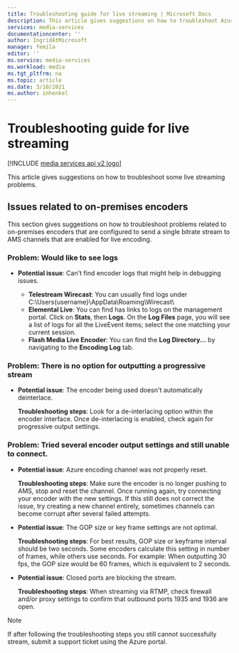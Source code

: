 ```yaml
---
title: Troubleshooting guide for live streaming | Microsoft Docs
description: This article gives suggestions on how to troubleshoot Azure Media Services live streaming problems.
services: media-services
documentationcenter: ''
author: IngridAtMicrosoft
manager: femila
editor: ''
ms.service: media-services
ms.workload: media
ms.tgt_pltfrm: na
ms.topic: article
ms.date: 3/10/2021
ms.author: inhenkel
---
```

# Troubleshooting guide for live streaming

[!INCLUDE [media services api v2 logo](./includes/v2-hr.md)]

This article gives suggestions on how to troubleshoot some live streaming problems.

## Issues related to on-premises encoders
This section gives suggestions on how to troubleshoot problems related to on-premises encoders that are configured to send a single bitrate stream to AMS channels that are enabled for live encoding.

### Problem: Would like to see logs
* **Potential issue**: Can't find encoder logs that might help in debugging issues.

  * **Telestream Wirecast**: You can usually find logs under C:\Users\{username}\AppData\Roaming\Wirecast\
  * **Elemental Live**: You can find has links to logs on the management portal. Click on **Stats**, then **Logs**. On the **Log Files** page, you will see a list of logs for all the LiveEvent items; select the one matching your current session.
  * **Flash Media Live Encoder**: You can find the **Log Directory...** by navigating to the **Encoding Log** tab.

### Problem: There is no option for outputting a progressive stream
* **Potential issue**: The encoder being used doesn't automatically deinterlace.

    **Troubleshooting steps**: Look for a de-interlacing option within the encoder interface. Once de-interlacing is enabled, check again for progressive output settings.

### Problem: Tried several encoder output settings and still unable to connect.
* **Potential issue**: Azure encoding channel was not properly reset.

    **Troubleshooting steps**: Make sure the encoder is no longer pushing to AMS, stop and reset the channel. Once running again, try connecting your encoder with the new settings. If this still does not correct the issue, try creating a new channel entirely, sometimes channels can become corrupt after several failed attempts.
* **Potential issue**: The GOP size or key frame settings are not optimal.

    **Troubleshooting steps**: For best results, GOP size or keyframe interval should be two seconds. Some encoders calculate this setting in number of frames, while others use seconds. For example: When outputting 30 fps, the GOP size would be 60 frames, which is equivalent to 2 seconds.
* **Potential issue**: Closed ports are blocking the stream.

    **Troubleshooting steps**: When streaming via RTMP, check firewall and/or proxy settings to confirm that outbound ports 1935 and 1936 are open.

> [!NOTE]
> If after following the troubleshooting steps you still cannot successfully stream, submit a support ticket using the Azure portal.
>
>
